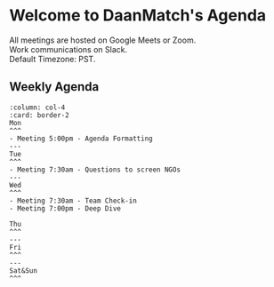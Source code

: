 # Welcome to DaanMatch's Agenda

All meetings are hosted on Google Meets or Zoom. <br>
Work communications on Slack. <br>
Default Timezone: PST.

## Weekly Agenda

````{panels}
:column: col-4
:card: border-2
Mon
^^^
- Meeting 5:00pm - Agenda Formatting
---
Tue
^^^
- Meeting 7:30am - Questions to screen NGOs
---
Wed
^^^
- Meeting 7:30am - Team Check-in
- Meeting 7:00pm - Deep Dive
````

````{panels}
Thu
^^^
---
Fri
^^^
---
Sat&Sun
^^^
````
